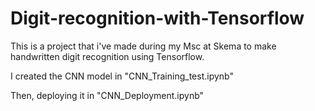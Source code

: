 # Digit-recognition-with-Tensorflow

This is a project that i've made during my Msc at Skema to make handwritten digit recognition using Tensorflow.

I created the CNN model in "CNN_Training_test.ipynb"

Then, deploying it in "CNN_Deployment.ipynb"
